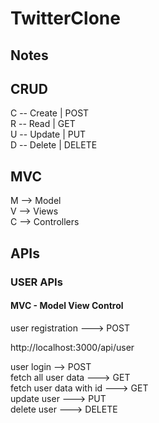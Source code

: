 
# TwitterClone

## Notes

## CRUD
C -- Create | POST <br>
R -- Read | GET <br>
U -- Update | PUT <br>
D -- Delete | DELETE <br>

## MVC
M --> Model <br>
V --> Views <br>
C --> Controllers <br>

## APIs
### USER APIs
#### MVC - Model View Control

user registration ---> POST <br>

http://localhost:3000/api/user <br>

user login --> POST <br>
fetch all user data ---> GET <br>
fetch user data with id ---> GET <br>
update user ---> PUT <br>
delete user ---> DELETE <br>




